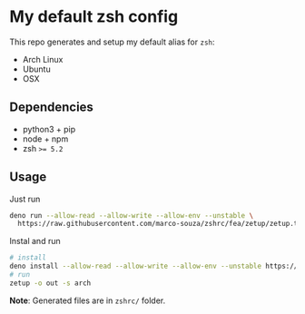 # My default zsh config

This repo generates and setup my default alias for `zsh`:

- Arch Linux
- Ubuntu
- OSX

## Dependencies

- python3 + pip
- node + npm
- zsh `>= 5.2`

## Usage

Just run

```sh
deno run --allow-read --allow-write --allow-env --unstable \
  https://raw.githubusercontent.com/marco-souza/zshrc/fea/zetup/zetup.ts -o out -s arch
```

Instal and run

```sh
# install
deno install --allow-read --allow-write --allow-env --unstable https://raw.githubusercontent.com/marco-souza/zshrc/fea/zetup/zetup.ts
# run
zetup -o out -s arch
```

**Note**: Generated files are in `zshrc/` folder.

